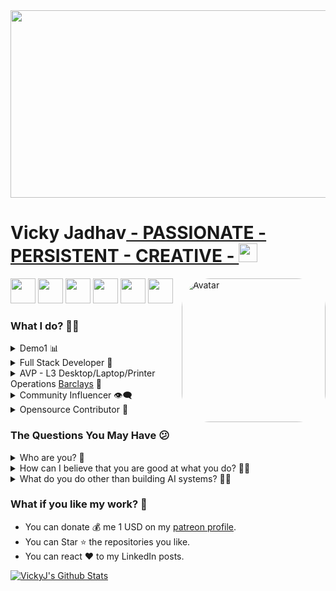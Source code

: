 <meta name="viewport" content="width=device-width, initial-scale=1">

<img src="https://github.com/trickyj/trickyj/blob/master/logos/3.gif" height="300px" width="900px" />

<h1>Vicky Jadhav<a href="https://www.linkedin.com/in/jadhavvicky/"> - PASSIONATE - PERSISTENT - CREATIVE - </a><img src="https://github.com/trickyj/trickyj/blob/master/logos/Hi.gif" width="30px"></h1>
<img align='right' src="https://github.com/trickyj/trickyj/blob/master/logos/vicky_profile_pic.jpg" alt="Avatar" style="border-radius: 20%;" width="230"  />

<a href="https://www.linkedin.com/in/jadhavvicky/"><img src="https://github.com/trickyj/trickyj/blob/master/logos/linkedin.png" width="40" /></a>
<a href="https://github.com/trickyj"><img src="https://github.com/trickyj/trickyj/blob/master/logos/github-logo.png" width="40" /></a>
<a href="https://www.facebook.com/profile.php?id=100041464388622"><img src="https://github.com/trickyj/trickyj/blob/master/logos/facebook.png" width="40" /></a>
<a href="mailto:tricky.j@yahoo.com"><img src="https://github.com/trickyj/trickyj/blob/master/logos/google-plus.png" width="40" /></a>
<a href="https://twitter.com/vickydtricky"><img src="https://github.com/trickyj/trickyj/blob/master/logos/twitter.png" width="40" /></a>
<a href="#"><img src="https://github.com/trickyj/trickyj/blob/master/logos/instagram.png" width="40" /></a>

<h3>What I do? 👨‍💻</h3>
<details>
<summary>Demo1 📊</summary>
<ul>
  <li><a href="#">Demo1</a></li>
  <li><a href="#">Demo2</a></li>
  <li><a href="#">Demo3</a></li>
  <li><a href="#">Demo4</a></li>
  <li><a href="#">Demo5</li>
  <li><a href="#">Demo6</a></li>
  <li><a href="#">Demo7</a></li>
  <li>Many more on and out of Github...</li>
</ul>
</details>
<details>
<summary>Full Stack Developer 🍥</summary>
  <ul>
    <li><a href="#">Demo1</a></li>
    <li><a href="#">Demo2</a></li>
    <li><a href="#">Demo3</a></li>
    <li><a href="#">Demo4</a></li>
    <li>Many more on and out of Github...</li>
  </ul>
</details>
<details>
  <summary>AVP - L3 Desktop/Laptop/Printer Operations <a href="https://home.barclays/">Barclays</a> 🤖</summary>
  <ul>
    <li>Working on Windows / Mac infra. Troubleshooting and debugging issues related to windows OS and various internal / external applications on windows platforms</li>
    <li>Mainintaing and troubleshooting issues over the network, AD, GPO's etc...</li>
  </ul>
</details>
<details>
<summary>Community Influencer 👁️‍🗨️</summary>
<ul>
  <li><a href="https://github.com/trickyj/">Github</a></li>
  <li>Join Me on LinkedIn to see my daily posts.</li>
</ul>
</details>
<details>
<summary>Opensource Contributor 📝</summary>
  <ul>
    <li>You can get detailed information of my contributions <a href="https://scrollunlock.wordpress.com/about/">here</a>.</li>
    <li>You can also scroll down and get the information on my <a href="https://github.com/Trickyj">github profile</a>.</li>
  </ul>
</details>

<h3>The Questions You May Have 😕</h3>
<details>
  <summary>Who are you? 👨</summary>
  <pre>
  A passionate individual who always thrive to work on end to end products which develop sustainable and scalable social and
  technical systems to create impact.<br>
  </pre>
</details>
<details>
  <summary>How can I believe that you are good at what you do? 🤷‍♂️</summary>
  <ul>
    <li>Under consturction....</li>
    <li>Under consturction....</li>
    <li>Under consturction....</li>
    <li>Under consturction....</li>
  </ul>
</details>
<details>
<summary>What do you do other than building AI systems? 💁‍♂️</summary>
  <ul>
    <li>I write blogs about powerful lessons in personal changes. You can visit my blog site at <a href="https://scrollunlock.wordpress.com">ashutoshhathidara.wordpress.com</a>.</li>
    <li>Under construction</li>
    <li>I design, build and deploy beautiful websites. Whenever I am free, I am used to create designs in Figma.</li>
  </ul>
</details>

<h3>What if you like my work? 🤩</h3>
<ul>
  <li>You can donate 💰 me 1 USD on my <a href="https://www.patreon.com/">patreon profile</a>.</li>
  <li>You can Star ⭐ the repositories you like.</li>
  <li>You can react ❤️ to my LinkedIn posts.</li>
</ul>

[![VickyJ's Github Stats](https://github-readme-stats.vercel.app/api?username=trickyj&show_icons=true&count_private=true)](https://github.com/trickyj/)